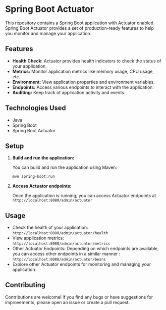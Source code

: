 # Spring Boot Actuator

This repository contains a Spring Boot application with Actuator enabled. Spring Boot Actuator provides a set of production-ready features to help you monitor and manage your application.

## Features

- **Health Check:** Actuator provides health indicators to check the status of your application.
- **Metrics:** Monitor application metrics like memory usage, CPU usage, etc.
- **Environment:** View application properties and environment variables.
- **Endpoints:** Access various endpoints to interact with the application.
- **Auditing:** Keep track of application activity and events.

## Technologies Used

- Java
- Spring Boot
- Spring Boot Actuator

## Setup

1. **Build and run the application:**

    You can build and run the application using Maven:

    ```bash
    mvn spring-boot:run
    ```

2. **Access Actuator endpoints:**

    Once the application is running, you can access Actuator endpoints at `http://localhost:8080/admin/actuator`

## Usage

- Check the health of your application: `http://localhost:8080/admin/actuator/health`
- View application metrics: `http://localhost:8080/admin/actuator/metrics`
- Other Actuator Endpoints: Depending on which endpoints are available, you can access other endpoints in a similar manner : `http://localhost:8080/admin/actuator/beans`
- Explore other Actuator endpoints for monitoring and managing your application.

## Contributing

Contributions are welcome! If you find any bugs or have suggestions for improvements, please open an issue or create a pull request.
